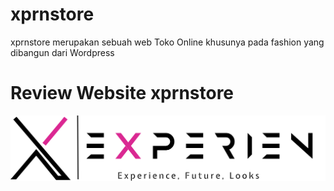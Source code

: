 # xprnstore
xprnstore merupakan sebuah web Toko Online khusunya pada fashion yang dibangun dari Wordpress

# Review Website xprnstore
[![Watch the video](logo.png)](https://www.youtube.com/watch?v=Rl1_wLsFhuE) 
